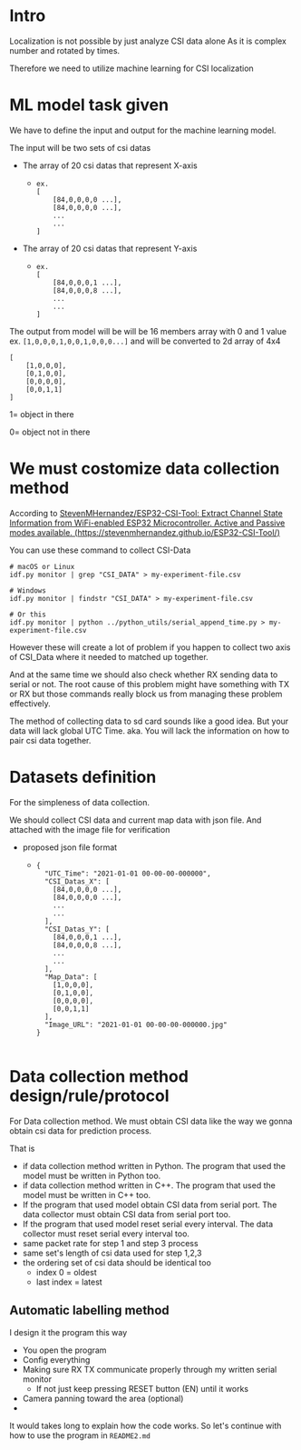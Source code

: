 # Intro

Localization is not possible by just analyze CSI data alone As it is complex number and rotated by times.

Therefore we need to utilize machine learning for CSI localization

# ML model task given

We have to define the input and output for the machine learning model.

The input will be two sets of csi datas

* The array of 20 csi datas that represent X-axis

  * ```
    ex.
    [
    	[84,0,0,0,0 ...],
    	[84,0,0,0,0 ...],
    	...
    	...
    ]

    ```
* The array of 20 csi datas that represent Y-axis

  * ```
    ex.
    [
    	[84,0,0,0,1 ...],
    	[84,0,0,0,8 ...],
    	...
    	...
    ]

    ```

The output from model will be will be 16 members array with 0 and 1 value ex. `[1,0,0,0,1,0,0,1,0,0,0...]` and will be converted to 2d array of 4x4

```
[
    [1,0,0,0],
    [0,1,0,0],
    [0,0,0,0],
    [0,0,1,1]
]
```

1= object in there

0= object not in there

# We must costomize data collection method

According to [StevenMHernandez/ESP32-CSI-Tool: Extract Channel State Information from WiFi-enabled ESP32 Microcontroller. Active and Passive modes available. (https://stevenmhernandez.github.io/ESP32-CSI-Tool/)](https://github.com/StevenMHernandez/ESP32-CSI-Tool)

You can use these command to collect CSI-Data

```
# macOS or Linux
idf.py monitor | grep "CSI_DATA" > my-experiment-file.csv

# Windows
idf.py monitor | findstr "CSI_DATA" > my-experiment-file.csv 

# Or this
idf.py monitor | python ../python_utils/serial_append_time.py > my-experiment-file.csv
```

However these will create a lot of problem if you happen to collect two axis of CSI_Data where it needed to matched up together.

And at the same time we should also check whether RX sending data to serial or not. The root cause of this problem might have something with TX or RX but those commands really block us from managing these problem effectively.

The method of collecting data to sd card sounds like a good idea. But your data will lack global UTC Time. aka. You will lack the information on how to pair csi data together.

# Datasets definition

For the simpleness of data collection.

We should collect CSI data and current map data with json file. And attached with the image file for verification

* proposed json file format

  * ```
    {
      "UTC_Time": "2021-01-01 00-00-00-000000",
      "CSI_Datas_X": [
        [84,0,0,0,0 ...],
        [84,0,0,0,0 ...],
        ...
        ...
      ],
      "CSI_Datas_Y": [
        [84,0,0,0,1 ...],
        [84,0,0,0,8 ...],
        ...
        ...
      ],
      "Map_Data": [
        [1,0,0,0],
        [0,1,0,0],
        [0,0,0,0],
        [0,0,1,1]
      ],
      "Image_URL": "2021-01-01 00-00-00-000000.jpg"
    }
    ```

  ```

  ```

# Data collection method design/rule/protocol

For Data collection method. We must obtain CSI data like the way we gonna obtain csi data for prediction process.

That is

* if data collection method written in Python. The program that used the model must be written in Python too.
* if data collection method written in C++. The program that used the model must be written in C++ too.
* If the program that used model obtain CSI data from serial port. The data collector must obtain CSI data from serial port too.
* If the program that used model reset serial every interval. The data collector must reset serial every interval too.
* same packet rate for step 1 and step 3 process
* same set's length of csi data used for step 1,2,3
* the ordering set of csi data should be identical too
  * index 0 = oldest
  * last index = latest

## Automatic labelling method

I design it the program this way

* You open the program
* Config everything
* Making sure RX TX communicate properly through my written serial monitor
  * If not just keep pressing RESET button (EN) until it works
* Camera  panning toward the area (optional)
* 

It would takes long to explain how the code works. So let's continue with how to use the program in `README2.md`
